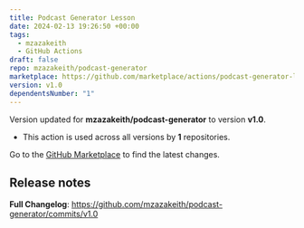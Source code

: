 ```yaml
---
title: Podcast Generator Lesson
date: 2024-02-13 19:26:50 +00:00
tags:
  - mzazakeith
  - GitHub Actions
draft: false
repo: mzazakeith/podcast-generator
marketplace: https://github.com/marketplace/actions/podcast-generator-lesson
version: v1.0
dependentsNumber: "1"
---
```



Version updated for **mzazakeith/podcast-generator** to version **v1.0**.
- This action is used across all versions by **1** repositories.

Go to the [GitHub Marketplace](https://github.com/marketplace/actions/podcast-generator-lesson) to find the latest changes.

## Release notes

**Full Changelog**: https://github.com/mzazakeith/podcast-generator/commits/v1.0
